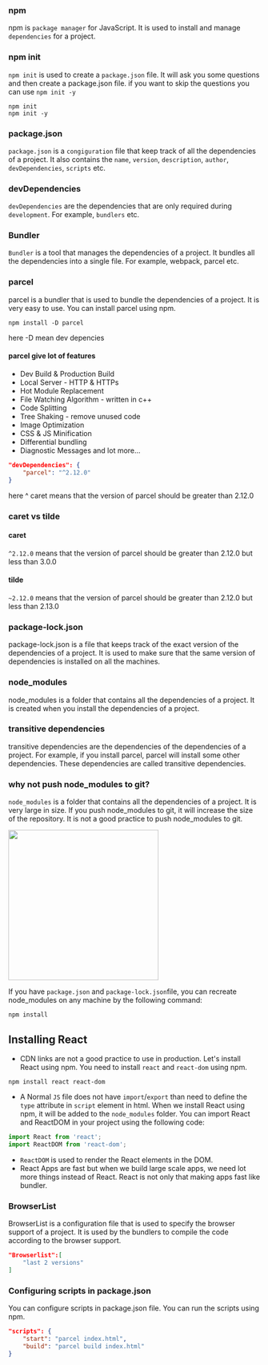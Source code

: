 ### npm 
npm is `package manager` for JavaScript. It is used to install and manage `dependencies` for a project.
### npm init 
`npm init` is used to create a `package.json` file. It will ask you some questions and then create a package.json file. if you want to skip the questions you can use `npm init -y`
```terminal
npm init
npm init -y
```
### package.json
`package.json` is a `congiguration` file that keep track of all the dependencies of a project. It also contains the `name`, `version`, `description`, `author`, `devDependencies`, `scripts` etc.

### devDependencies
`devDependencies` are the dependencies that are only required during `development`. For example, `bundlers` etc.

### Bundler 
`Bundler` is a tool that manages the dependencies of a project. It bundles all the dependencies into a single file. For example, webpack, parcel etc.

### parcel 
parcel is a bundler that is used to bundle the dependencies of a project. It is very easy to use. You can install parcel using npm. 
```terminal
npm install -D parcel 
```
here -D mean dev depencies

#### parcel give lot of features 
- Dev Build & Production Build
- Local Server - HTTP & HTTPs
- Hot Module Replacement
- File Watching Algorithm - written in c++
- Code Splitting
- Tree Shaking - remove unused code
- Image Optimization
- CSS & JS Minification
- Differential bundling
- Diagnostic Messages
and lot more...


``` Json
"devDependencies": {
    "parcel": "^2.12.0"
}
```
here ^ caret means that the version of parcel should be greater than 2.12.0 

### caret vs tilde
#### caret
`^2.12.0` means that the version of parcel should be greater than 2.12.0 but less than 3.0.0
#### tilde
`~2.12.0` means that the version of parcel should be greater than 2.12.0 but less than 2.13.0

### package-lock.json
package-lock.json is a file that keeps track of the exact version of the dependencies of a project. It is used to make sure that the same version of dependencies is installed on all the machines.

### node_modules
node_modules is a folder that contains all the dependencies of a project. It is created when you install the dependencies of a project.

### transitive dependencies
transitive dependencies are the dependencies of the dependencies of a project. For example, if you install parcel, parcel will install some other dependencies. These dependencies are called transitive dependencies.

### why not push node_modules to git?
`node_modules` is a folder that contains all the dependencies of a project. It is very large in size. If you push node_modules to git, it will increase the size of the repository. It is not a good practice to push node_modules to git.

<img src="https://d33wubrfki0l68.cloudfront.net/9722a8164dec5096faa0144f7d7466c9f97e87d5/1af5e/images/uploads/node_modules_meme.png" style="height:300px" />

If you have `package.json` and `package-lock.json`file, you can recreate node_modules on any machine by the following command:
```terminal
npm install
```
## Installing React
- CDN links are not a good practice to use in production. Let's install React using npm. You need to install `react` and `react-dom` using npm.
```terminal
npm install react react-dom
```
- A Normal `JS` file does not have `import`/`export` than need to define the `type` attribute in `script` element in html. When we install React using npm, it will be added to the `node_modules` folder. You can import React and ReactDOM in your project using the following code:
```javascript
import React from 'react';
import ReactDOM from 'react-dom';
```
- `ReactDOM` is used to render the React elements in the DOM.
- React Apps are fast but when we build large scale apps, we need lot more things instead of React. React is not only that making apps fast like bundler.

### BrowserList
BrowserList is a configuration file that is used to specify the browser support of a project. It is used by the bundlers to compile the code according to the browser support.

```Json
"Browserlist":[
    "last 2 versions"
]
```

### Configuring scripts in package.json
You can configure scripts in package.json file. You can run the scripts using npm.
```Json
"scripts": {
    "start": "parcel index.html",
    "build": "parcel build index.html"
}
```
